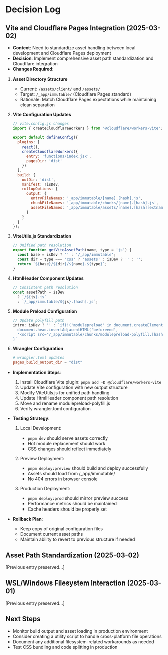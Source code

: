 # Decision Log

## Vite and Cloudflare Pages Integration (2025-03-02)
- **Context**: Need to standardize asset handling between local development and Cloudflare Pages deployment
- **Decision**: Implement comprehensive asset path standardization and Cloudflare integration
- **Changes Required**:

1. **Asset Directory Structure**
   - Current: `/assets/client/` and `/assets/`
   - Target: `/_app/immutable/` (Cloudflare Pages standard)
   - Rationale: Match Cloudflare Pages expectations while maintaining clean separation

2. **Vite Configuration Updates**
   ```js
   // vite.config.js changes
   import { createCloudflareWorkers } from '@cloudflare/workers-vite';

   export default defineConfig({
     plugins: [
       react(),
       createCloudflareWorkers({
         entry: 'functions/index.jsx',
         pagesDir: 'dist'
       })
     ],
     build: {
       outDir: 'dist',
       manifest: !isDev,
       rollupOptions: {
         output: {
           entryFileNames: '_app/immutable/[name].[hash].js',
           chunkFileNames: '_app/immutable/chunks/[name].[hash].js',
           assetFileNames: '_app/immutable/assets/[name].[hash][extname]'
         }
       }
     }
   });
   ```

3. **ViteUtils.js Standardization**
   ```js
   // Unified path resolution
   export function getViteAssetPath(name, type = 'js') {
     const base = isDev ? '' : '/_app/immutable';
     const dir = type === 'css' ? 'assets' : isDev ? '' : '';
     return `${base}/${dir}/${name}.${type}`;
   }
   ```

4. **HtmlHeader Component Updates**
   ```jsx
   // Consistent path resolution
   const assetPath = isDev
     ? `/${js}.js`
     : `/_app/immutable/${js}.[hash].js`;
   ```

5. **Module Preload Configuration**
   ```js
   // Update polyfill path
   intro: isDev ? '' : `if(!('modulepreload' in document.createElement('link'))){
     document.head.insertAdjacentHTML('beforeend',
     '<script src="/_app/immutable/chunks/modulepreload-polyfill.[hash].js"></script>');
   }`
   ```

6. **Wrangler Configuration**
   ```toml
   # wrangler.toml updates
   pages_build_output_dir = "dist"
   ```

- **Implementation Steps**:
  1. Install Cloudflare Vite plugin: `pnpm add -D @cloudflare/workers-vite`
  2. Update Vite configuration with new output structure
  3. Modify ViteUtils.js for unified path handling
  4. Update HtmlHeader component path resolution
  5. Move and rename modulepreload-polyfill.js
  6. Verify wrangler.toml configuration

- **Testing Strategy**:
  1. Local Development:
     - `pnpm dev` should serve assets correctly
     - Hot module replacement should work
     - CSS changes should reflect immediately
  
  2. Preview Deployment:
     - `pnpm deploy:preview` should build and deploy successfully
     - Assets should load from /_app/immutable/
     - No 404 errors in browser console
  
  3. Production Deployment:
     - `pnpm deploy:prod` should mirror preview success
     - Performance metrics should be maintained
     - Cache headers should be properly set

- **Rollback Plan**:
  - Keep copy of original configuration files
  - Document current asset paths
  - Maintain ability to revert to previous structure if needed

## Asset Path Standardization (2025-03-02)
[Previous entry preserved...]

## WSL/Windows Filesystem Interaction (2025-03-01)
[Previous entry preserved...]

## Next Steps
- Monitor build output and asset loading in production environment
- Consider creating a utility script to handle cross-platform file operations
- Document any additional filesystem-related workarounds as needed
- Test CSS bundling and code splitting in production